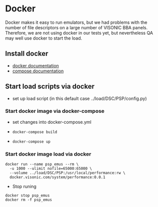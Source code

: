 # Docker
Docker makes it easy to run emulators, but we had problems with the number 
of file descriptors on a large number of VISONIC BBA panels.
Therefore, we are not using docker in our tests yet,
but nevertheless QA may well use docker to start the load.


##  Install docker

- [docker documentation](https://docs.docker.com/engine/install/)
- [compose documentation](https://docs.docker.com/compose/install/)


## Start load scripts via docker

-  set up load script (in this default case  ../load/DSC/PSP/config.py)
 
### Start docker image via docker-compose

- set changes into docker-compose.yml

- ``docker-compose build``

- ``docker-compose up``

###  Start docker image load via docker

```
docker run --name psp_emus --rm \
  -u 1000 --ulimit nofile=65000:65000 \
  --volume ../load/DSC/PSP:/usr/local/performance:rw \
  docker.visonic.com/system/performance:0.0.1
```
- Stop runing
```
docker stop psp_emus
docker rm -f psp_emus
```
